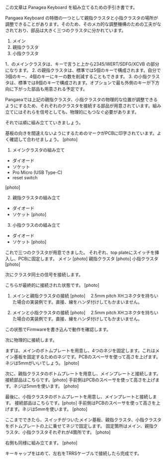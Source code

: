 この文章は Panagea Keyboard を組み立てるための手引き書です。

Pangaea Keyboard の特徴の一つとして親指クラスタと小指クラスタの場所が調整できることがあります。そのため、そのメカ的な調整機構のための工夫がなされており、部品は大きく三つのクラスタに分かれています。

1. メイン
2. 親指クラスタ
3. 小指クラスタ

1．のメインクラスタは、キーで言うと上から2345/WERT/SDFG/XCVB の部分になります。
2. の親指クラスタは、標準では5個のキーで構成されます。自分で3個のキー、4個のキーにキーの数を削減することもできます。
3. の小指クラスタは、標準では8個のキーで構成されます。オプションで最も外側のキーが下方向に下がった部品も用意される予定です。

Pangaeaでは上記の親指クラスタ、小指クラスタの物理的な位置が調整できるようにするため、それぞれのクラスタを接続する部品が用意されています。組み立てにはそれらを信号としても、物理的にもつなぐ必要があります。

それでは順に組み立てていきましょう。

基板の向きを間違えないようにするためのマークがPCBに印字されています。よく確認して合わせましょう。
 [photo]

1. メインクラスタの組み立て
 - ダイオード
 - ソケット
 - Pro Micro (USB Type-C)
 - reset switch

 [photo]

2. 親指クラスタの組み立て
 - ダイオード
 - ソケット
  [photo]

3. 小指クラスのの組み立て
 - ダイオード
 - ソケット
 [photo]

これで三つのクラスタが用意できました。
それぞれ、top plateにスイッチを挿入し、PCBに固定します。
メイン [photo]
親指クラスタ [photo]
小指クラスタ [photo]

次にクラスタ同士の信号を接続します。

こちらが最終的に接続された状態です。
 [photo]

1. メインと親指クラスタの接続
 [photo]
　2.5mm pitch XHコネクタを持ちいた場合の実装例です。直接、線をハンダ付けしてもかまいません。

2. メインと小指クラスタの接続
 [photo]
　2.5mm pitch XHコネクタを持ちいた場合の実装例です。直接、線をハンダ付けしてもかまいません。

この状態でFirmwareを書き込んで動作を確認します。

次に物理的に接続します。

まずは、メインのボトムプレートを用意し、4つのネジを固定します。これはメイン基板を固定するためのネジです。PCBのスペーサを使って高さを上げます。ネジは5mmがいいでしょう。
 [photo]

次に、親指クラスタのボトムプレートを用意し、メインプレートと接続します。
接続部品はこちらです。[photo]
手前側はPCBのスペーサを使って高さを上げます。ネジは5mmを使います。
 [photo]

最後に、小指クラスタのボトムプレートを用意し、メインプレートと接続します。
接続部品はこちらです。[photo]
手前側はPCBのスペーサを使って高さを上げます。ネジは5mmを使います。
 [photo]

ここまでできたら、スイッチがついたメイン基板、親指クラスタ、小指クラスタをボトムプレートの上に乗せてネジで固定します。
固定箇所はメイン、親指クラスタ、小指クラスタそれぞれが4箇所です。
 [photo]

右側も同様に組み立てます。
 [photo]

キーキャップをはめて、左右をTRRSケーブルで接続したら完成です。

